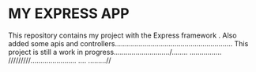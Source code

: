 MY EXPRESS APP
====
This repository contains my project with the Express framework .
Also  added some apis and controllers...........................................................
This project is still a work in progress............................/........
................
/////////.......................
....
.........//
